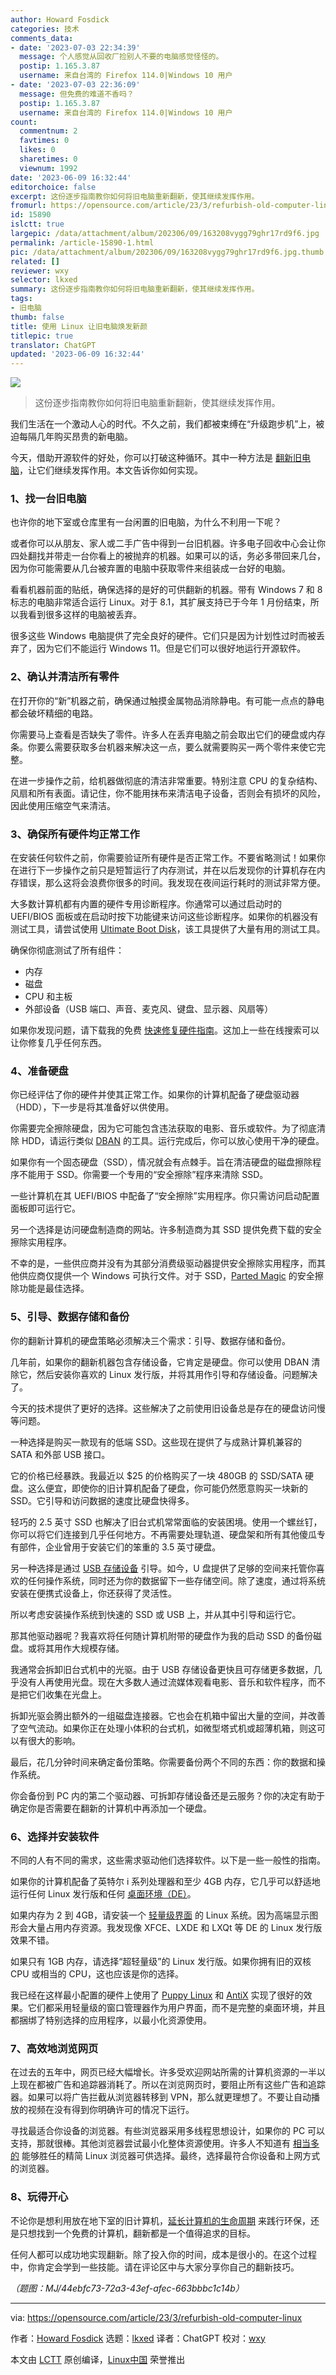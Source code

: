 ```yaml
---
author: Howard Fosdick
categories: 技术
comments_data:
- date: '2023-07-03 22:34:39'
  message: 个人感觉从回收厂捡别人不要的电脑感觉怪怪的。
  postip: 1.165.3.87
  username: 来自台湾的 Firefox 114.0|Windows 10 用户
- date: '2023-07-03 22:36:09'
  message: 但免费的难道不香吗？
  postip: 1.165.3.87
  username: 来自台湾的 Firefox 114.0|Windows 10 用户
count:
  commentnum: 2
  favtimes: 0
  likes: 0
  sharetimes: 0
  viewnum: 1992
date: '2023-06-09 16:32:44'
editorchoice: false
excerpt: 这份逐步指南教你如何将旧电脑重新翻新，使其继续发挥作用。
fromurl: https://opensource.com/article/23/3/refurbish-old-computer-linux
id: 15890
islctt: true
largepic: /data/attachment/album/202306/09/163208vygg79ghr17rd9f6.jpg
permalink: /article-15890-1.html
pic: /data/attachment/album/202306/09/163208vygg79ghr17rd9f6.jpg.thumb.jpg
related: []
reviewer: wxy
selector: lkxed
summary: 这份逐步指南教你如何将旧电脑重新翻新，使其继续发挥作用。
tags:
- 旧电脑
thumb: false
title: 使用 Linux 让旧电脑焕发新颜
titlepic: true
translator: ChatGPT
updated: '2023-06-09 16:32:44'
---
```


![](/data/attachment/album/202306/09/163208vygg79ghr17rd9f6.jpg)



> 
> 这份逐步指南教你如何将旧电脑重新翻新，使其继续发挥作用。
> 
> 
> 


我们生活在一个激动人心的时代。不久之前，我们都被束缚在“升级跑步机”上，被迫每隔几年购买昂贵的新电脑。


今天，借助开源软件的好处，你可以打破这种循环。其中一种方法是 [翻新旧电脑](https://opensource.com/article/22/10/obsolete-computer-linux-opportunity)，让它们继续发挥作用。本文告诉你如何实现。


### 1、找一台旧电脑


也许你的地下室或仓库里有一台闲置的旧电脑，为什么不利用一下呢？


或者你可以从朋友、家人或二手广告中得到一台旧机器。许多电子回收中心会让你四处翻找并带走一台你看上的被抛弃的机器。如果可以的话，务必多带回来几台，因为你可能需要从几台被弃置的电脑中获取零件来组装成一台好的电脑。


看看机器前面的贴纸，确保选择的是好的可供翻新的机器。带有 Windows 7 和 8 标志的电脑非常适合运行 Linux。对于 8.1，其扩展支持已于今年 1 月份结束，所以我看到很多这样的电脑被丢弃。


很多这些 Windows 电脑提供了完全良好的硬件。它们只是因为计划性过时而被丢弃了，因为它们不能运行 Windows 11。但是它们可以很好地运行开源软件。


### 2、确认并清洁所有零件


在打开你的“新”机器之前，确保通过触摸金属物品消除静电。有可能一点点的静电都会破坏精细的电路。


你需要马上查看是否缺失了零件。许多人在丢弃电脑之前会取出它们的硬盘或内存条。你要么需要获取多台机器来解决这一点，要么就需要购买一两个零件来使它完整。


在进一步操作之前，给机器做彻底的清洁非常重要。特别注意 CPU 的复杂结构、风扇和所有表面。请记住，你不能用抹布来清洁电子设备，否则会有损坏的风险，因此使用压缩空气来清洁。


### 3、确保所有硬件均正常工作


在安装任何软件之前，你需要验证所有硬件是否正常工作。不要省略测试！如果你在进行下一步操作之前只是短暂运行了内存测试，并在以后发现你的计算机存在内存错误，那么这将会浪费你很多的时间。我发现在夜间运行耗时的测试非常方便。


大多数计算机都有内置的硬件专用诊断程序。你通常可以通过启动时的 UEFI/BIOS 面板或在启动时按下功能键来访问这些诊断程序。如果你的机器没有测试工具，请尝试使用 [Ultimate Boot Disk](https://www.ultimatebootcd.com/)，该工具提供了大量有用的测试工具。


确保你彻底测试了所有组件：


* 内存
* 磁盘
* CPU 和主板
* 外部设备（USB 端口、声音、麦克风、键盘、显示器、风扇等）


如果你发现问题，请下载我的免费 [快速修复硬件指南](http://rexxinfo.org/howard_fosdick_articles/quick_guide_to_fixing_pc_hardware/Quick_Guide_to_Fixing_Computer_Hardware.html)。这加上一些在线搜索可以让你修复几乎任何东西。


### 4、准备硬盘


你已经评估了你的硬件并使其正常工作。如果你的计算机配备了硬盘驱动器（HDD），下一步是将其准备好以供使用。


你需要完全擦除硬盘，因为它可能包含违法获取的电影、音乐或软件。为了彻底清除 HDD，请运行类似 [DBAN](https://sourceforge.net/projects/dban/) 的工具。运行完成后，你可以放心使用干净的硬盘。


如果你有一个固态硬盘（SSD），情况就会有点棘手。旨在清洁硬盘的磁盘擦除程序不能用于 SSD。你需要一个专用的“安全擦除”程序来清除 SSD。


一些计算机在其 UEFI/BIOS 中配备了“安全擦除”实用程序。你只需访问启动配置面板即可运行它。


另一个选择是访问硬盘制造商的网站。许多制造商为其 SSD 提供免费下载的安全擦除实用程序。


不幸的是，一些供应商并没有为其部分消费级驱动器提供安全擦除实用程序，而其他供应商仅提供一个 Windows 可执行文件。对于 SSD，[Parted Magic](https://partedmagic.com/) 的安全擦除功能是最佳选择。


### 5、引导、数据存储和备份


你的翻新计算机的硬盘策略必须解决三个需求：引导、数据存储和备份。


几年前，如果你的翻新机器包含存储设备，它肯定是硬盘。你可以使用 DBAN 清除它，然后安装你喜欢的 Linux 发行版，并将其用作引导和存储设备。问题解决了。


今天的技术提供了更好的选择。这些解决了之前使用旧设备总是存在的硬盘访问慢等问题。


一种选择是购买一款现有的低端 SSD。这些现在提供了与成熟计算机兼容的 SATA 和外部 USB 接口。


它的价格已经暴跌。我最近以 $25 的价格购买了一块 480GB 的 SSD/SATA 硬盘。这么便宜，即使你的旧计算机配备了硬盘，你可能仍然愿意购买一块新的 SSD。它引导和访问数据的速度比硬盘快得多。


轻巧的 2.5 英寸 SSD 也解决了旧台式机常常面临的安装困境。使用一个螺丝钉，你可以将它们连接到几乎任何地方。不再需要处理轨道、硬盘架和所有其他傻瓜专有部件，企业曾用于安装它们的笨重的 3.5 英寸硬盘。


另一种选择是通过 [USB 存储设备](https://opensource.com/article/20/4/first-linux-computer) 引导。如今，U 盘提供了足够的空间来托管你喜欢的任何操作系统，同时还为你的数据留下一些存储空间。除了速度，通过将系统安装在便携式设备上，你还获得了灵活性。


所以考虑安装操作系统到快速的 SSD 或 USB 上，并从其中引导和运行它。


那其他驱动器呢？我喜欢将任何随计算机附带的硬盘作为我的启动 SSD 的备份磁盘。或将其用作大规模存储。


我通常会拆卸旧台式机中的光驱。由于 USB 存储设备更快且可存储更多数据，几乎没有人再使用光盘。现在大多数人通过流媒体观看电影、音乐和软件程序，而不是把它们收集在光盘上。


拆卸光驱会腾出额外的一组磁盘连接器。它也会在机箱中留出大量的空间，并改善了空气流动。如果你正在处理小体积的台式机，如微型塔式机或超薄机箱，则这可以有很大的影响。


最后，花几分钟时间来确定备份策略。你需要备份两个不同的东西：你的数据和操作系统。


你会备份到 PC 内的第二个驱动器、可拆卸存储设备还是云服务？你的决定有助于确定你是否需要在翻新的计算机中再添加一个硬盘。


### 6、选择并安装软件


不同的人有不同的需求，这些需求驱动他们选择软件。以下是一些一般性的指南。


如果你的计算机配备了英特尔 i 系列处理器和至少 4GB 内存，它几乎可以舒适地运行任何 Linux 发行版和任何 [桌面环境（DE）](https://opensource.com/article/20/5/linux-desktops#default)。


如果内存为 2 到 4GB，请安装一个 [轻量级界面](https://opensource.com/article/20/5/linux-desktops#lightweight) 的 Linux 系统。因为高端显示图形会大量占用内存资源。我发现像 XFCE、LXDE 和 LXQt 等 DE 的 Linux 发行版效果不错。


如果只有 1GB 内存，请选择“超轻量级”的 Linux 发行版。如果你拥有旧的双核 CPU 或相当的 CPU，这也应该是你的选择。


我已经在这样最小配置的硬件上使用了 [Puppy Linux](https://puppylinux-woof-ce.github.io/) 和 [AntiX](https://antixlinux.com/) 实现了很好的效果。它们都采用轻量级的窗口管理器作为用户界面，而不是完整的桌面环境，并且都捆绑了特别选择的应用程序，以最小化资源使用。


### 7、高效地浏览网页


在过去的五年中，网页已经大幅增长。许多受欢迎网站所需的计算机资源的一半以上现在都被广告和追踪器消耗了。所以在浏览网页时，要阻止所有这些广告和追踪器。如果可以将广告拦截从浏览器转移到 VPN，那么就更理想了。不要让自动播放的视频在没有得到你明确许可的情况下运行。


寻找最适合你设备的浏览器。有些浏览器采用多线程思想设计，如果你的 PC 可以支持，那就很棒。其他浏览器尝试最小化整体资源使用。许多人不知道有 [相当多的](https://opensource.com/article/19/7/open%20source-browsers) 能够胜任的精简 Linux 浏览器可供选择。最终，选择最符合你设备和上网方式的浏览器。


### 8、玩得开心


不论你是想利用放在地下室的旧计算机，[延长计算机的生命周期](https://opensource.com/article/19/7/how-make-old-computer-useful-again) 来践行环保，还是只想找到一个免费的计算机，翻新都是一个值得追求的目标。


任何人都可以成功地实现翻新。除了投入你的时间，成本是很小的。在这个过程中，你肯定会学到一些技能。请在评论区中与大家分享你自己的翻新技巧。


*（题图：MJ/44ebfc73-72a3-43ef-afec-663bbbc1c14b）*




---


via: <https://opensource.com/article/23/3/refurbish-old-computer-linux>


作者：[Howard Fosdick](https://opensource.com/users/howtech) 选题：[lkxed](https://github.com/lkxed/) 译者：ChatGPT 校对：[wxy](https://github.com/wxy)


本文由 [LCTT](https://github.com/LCTT/TranslateProject) 原创编译，[Linux中国](https://linux.cn/) 荣誉推出